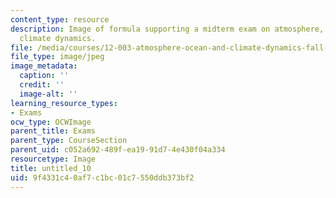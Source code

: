 ```yaml
---
content_type: resource
description: Image of formula supporting a midterm exam on atmosphere, ocean, and
  climate dynamics.
file: /media/courses/12-003-atmosphere-ocean-and-climate-dynamics-fall-2008/9f4331c40af7c1bc01c7550ddb373bf2_untitled_10.jpg
file_type: image/jpeg
image_metadata:
  caption: ''
  credit: ''
  image-alt: ''
learning_resource_types:
- Exams
ocw_type: OCWImage
parent_title: Exams
parent_type: CourseSection
parent_uid: c052a692-489f-ea19-91d7-4e430f04a334
resourcetype: Image
title: untitled_10
uid: 9f4331c4-0af7-c1bc-01c7-550ddb373bf2
---
```

